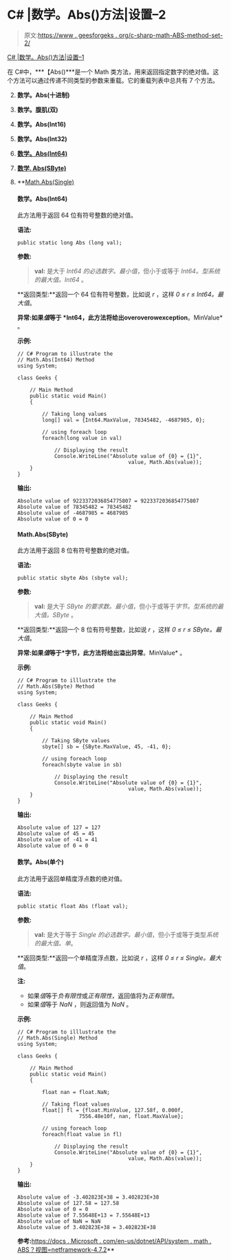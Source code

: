 # C# |数学。Abs()方法|设置–2

> 原文:[https://www . geesforgeks . org/c-sharp-math-ABS-method-set-2/](https://www.geeksforgeeks.org/c-sharp-math-abs-method-set-2/)

[C# |数学。Abs()方法|设置–1](https://www.geeksforgeeks.org/c-math-abs-method-set-1/)

在 C#中，***【Abs()***是一个 Math 类方法，用来返回指定数字的绝对值。这个方法可以通过传递不同类型的参数来重载。它的重载列表中总共有 7 个方法。

2.  **数学。Abs(十进制)**
3.  **数学。腹肌(双)**
4.  **数学。Abs(Int16)**
5.  **数学。Abs(Int32)**
6.  **[数学。Abs(Int64)](#Math.Abs(Int64))**
7.  **[数学. Abs(SByte)](#Math.Abs(SByte))**
8.  **[Math.Abs(Single)](#Math.Abs(Single))

    #### 数学。Abs(Int64)

    此方法用于返回 64 位有符号整数的绝对值。

    **语法:**

    ```
    public static long Abs (long val);
    ```

    **参数:**

    > **val:** 是大于 *Int64 的必选数字。最小值*，但小于或等于 *Int64。*型系统的最大值*。Int64* 。

    **返回类型:**返回一个 64 位有符号整数，比如说 *r* ，这样 *0 ≤ r ≤ Int64。最大值*。

    **异常:**如果*值*等于 *Int64，此方法将给出**overoverowexception**。MinValue* 。

    **示例:**

    ```
    // C# Program to illustrate the
    // Math.Abs(Int64) Method
    using System;

    class Geeks {

        // Main Method
        public static void Main()
        {

            // Taking long values
            long[] val = {Int64.MaxValue, 78345482, -4687985, 0};

            // using foreach loop
            foreach(long value in val)

                // Displaying the result
                Console.WriteLine("Absolute value of {0} = {1}",
                                        value, Math.Abs(value));
        }
    }
    ```

    **输出:**

    ```
    Absolute value of 9223372036854775807 = 9223372036854775807
    Absolute value of 78345482 = 78345482
    Absolute value of -4687985 = 4687985
    Absolute value of 0 = 0

    ```

    #### Math.Abs(SByte)

    此方法用于返回 8 位有符号整数的绝对值。

    **语法:**

    ```
    public static sbyte Abs (sbyte val);
    ```

    **参数:**

    > **val:** 是大于 *SByte 的要求数。最小值*，但小于或等于*字节。*型系统的最大值*。SByte* 。

    **返回类型:**返回一个 8 位有符号整数，比如说 *r* ，这样 *0 ≤ r ≤ SByte。最大值*。

    **异常:**如果*值*等于*字节，此方法将给出**溢出异常**。MinValue* 。

    **示例:**

    ```
    // C# Program to illlustrate the
    // Math.Abs(SByte) Method
    using System;

    class Geeks {

        // Main Method
        public static void Main()
        {

            // Taking SByte values
            sbyte[] sb = {SByte.MaxValue, 45, -41, 0};

            // using foreach loop
            foreach(sbyte value in sb)

                // Displaying the result
                Console.WriteLine("Absolute value of {0} = {1}",
                                        value, Math.Abs(value));
        }
    }
    ```

    **输出:**

    ```
    Absolute value of 127 = 127
    Absolute value of 45 = 45
    Absolute value of -41 = 41
    Absolute value of 0 = 0

    ```

    #### 数学。Abs(单个)

    此方法用于返回单精度浮点数的绝对值。

    **语法:**

    ```
    public static float Abs (float val);
    ```

    **参数:**

    > **val:** 是大于等于 *Single 的必选数字。最小值*，但小于或等于类型*系统的最大值。单*。

    **返回类型:**返回一个单精度浮点数，比如说 *r* ，这样 *0 ≤ r ≤ Single。最大值*。

    **注:**

    *   如果*值*等于*负有限性*或*正有限性*，返回值将为*正有限性*。
    *   如果*值*等于 *NaN* ，则返回值为 *NaN* 。

    **示例:**

    ```
    // C# Program to illlustrate the
    // Math.Abs(Single) Method
    using System;

    class Geeks {

        // Main Method
        public static void Main()
        {

            float nan = float.NaN;

            // Taking float values
            float[] fl = {float.MinValue, 127.58f, 0.000f,
                        7556.48e10f, nan, float.MaxValue};

            // using foreach loop
            foreach(float value in fl)

                // Displaying the result
                Console.WriteLine("Absolute value of {0} = {1}",
                                        value, Math.Abs(value));
        }
    }
    ```

    **输出:**

    ```
    Absolute value of -3.402823E+38 = 3.402823E+38
    Absolute value of 127.58 = 127.58
    Absolute value of 0 = 0
    Absolute value of 7.55648E+13 = 7.55648E+13
    Absolute value of NaN = NaN
    Absolute value of 3.402823E+38 = 3.402823E+38

    ```

    **参考:**[https://docs . Microsoft . com/en-us/dotnet/API/system . math . ABS？视图=netframework-4.7.2](https://docs.microsoft.com/en-us/dotnet/api/system.math.abs?view=netframework-4.7.2)**